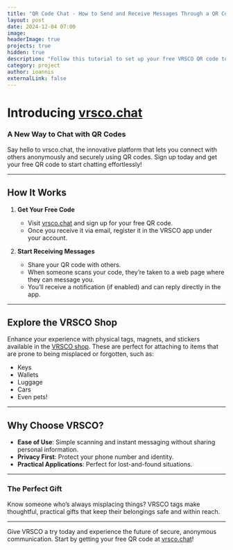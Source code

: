 ```yaml
---
title: "QR Code Chat - How to Send and Receive Messages Through a QR Code"
layout: post
date: 2024-12-04 07:00
image: 
headerImage: true
projects: true
hidden: true
description: "Follow this tutorial to set up your free VRSCO QR code to allow anyone who finds your belongings or pets to message you without giving away your personal information."
category: project
author: ioannis
externalLink: false
---
```


# Introducing [vrsco.chat](https://vrsco.chat)  

### A New Way to Chat with QR Codes  

Say hello to vrsco.chat, the innovative platform that lets you connect with others anonymously and securely using QR codes. Sign up today and get your free QR code to start chatting effortlessly!  

---

## **How It Works**  
1. **Get Your Free Code**  
   - Visit [vrsco.chat](https://vrsco.chat) and sign up for your free QR code.  
   - Once you receive it via email, register it in the VRSCO app under your account.  

2. **Start Receiving Messages**  
   - Share your QR code with others.  
   - When someone scans your code, they’re taken to a web page where they can message you.  
   - You’ll receive a notification (if enabled) and can reply directly in the app.  

---

## **Explore the VRSCO Shop**  
Enhance your experience with physical tags, magnets, and stickers available in the [VRSCO shop](https://vrsco.chat/shop/). These are perfect for attaching to items that are prone to being misplaced or forgotten, such as:  
- Keys  
- Wallets  
- Luggage  
- Cars  
- Even pets!  

---

## **Why Choose VRSCO?**  
- **Ease of Use**: Simple scanning and instant messaging without sharing personal information.  
- **Privacy First**: Protect your phone number and identity.  
- **Practical Applications**: Perfect for lost-and-found situations.  

---

### **The Perfect Gift**  
Know someone who’s always misplacing things? VRSCO tags make thoughtful, practical gifts that keep their belongings safe and within reach.  

---

Give VRSCO a try today and experience the future of secure, anonymous communication. Start by getting your free QR code at [vrsco.chat](https://vrsco.chat)!
